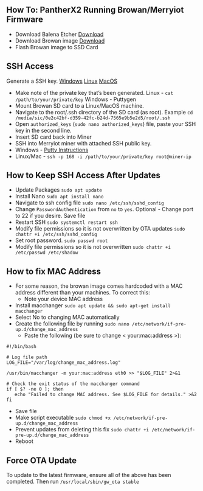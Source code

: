 ## How To: PantherX2 Running Browan/Merryiot Firmware

 - Download Balena Etcher
   [Download](https://etcher.balena.io/#download-etcher)
 - Download Browan image  [Download](https://github.com/sicXnull/pantherx2_merryiot/releases/tag/1.0)
 - Flash Browan image to SSD Card

## SSH Access

Generate a SSH key. 
[Windows](https://www.techtarget.com/searchsecurity/tutorial/How-to-use-PuTTY-for-SSH-key-based-authentication) 
[Linux](https://docs.oracle.com/en/cloud/cloud-at-customer/occ-get-started/generate-ssh-key-pair.html#GUID-8B9E7FCB-CEA3-4FB3-BF1A-FD3406A2432F) 
[MacOS](https://docs.tritondatacenter.com/public-cloud/getting-started/ssh-keys/generating-an-ssh-key-manually/manually-generating-your-ssh-key-in-mac-os-x) 

- Make note of the private key that’s been generated. Linux - `cat /path/to/your/private/key` Windows - Puttygen 
- Mount Browan SD card to a Linux/MacOS machine. 
- Navigate to the root/.ssh directory of the SD card (as root). Example `cd /media/sic/0e2c42bf-d359-42fc-b24d-7565e9b5e2d5/root/.ssh`
- Open `authorized_keys` (`sudo nano authorized_keys`) file, paste your SSH key in the second line. 
- Insert SD card back into Miner
- SSH into Merryiot miner with attached SSH public key. 
- Windows - [Putty Instructions](https://www.techtarget.com/searchsecurity/tutorial/How-to-use-PuTTY-for-SSH-key-based-authentication) 
- Linux/Mac - `ssh -p 168 -i /path/to/your/private/key root@miner-ip`


## How to Keep SSH Access After Updates

- Update Packages `sudo apt update` 
- Install Nano `sudo apt install nano`
- Navigate to ssh config file `sudo nano /etc/ssh/sshd_config` 
- Change `PasswordAuthentication` from `no` to `yes`. Optional - Change port to 22 if you desire. Save file
- Restart SSH `sudo systemctl restart ssh`
- Modify file permissions so it is not overwritten by OTA updates `sudo chattr +i /etc/ssh/sshd_config`
- Set root password. `sudo passwd root`
- Modify file permissions so it is not overwritten `sudo chattr +i /etc/passwd /etc/shadow`

## How to fix MAC Address

- For some reason, the browan image comes hardcoded with a MAC address different than your machines. To correct this:
  - Note your device MAC address
- Install macchanger `sudo apt update && sudo apt-get install macchanger`
- Select No to changing MAC automatically
- Create the following file by running `sudo nano /etc/network/if-pre-up.d/change_mac_address`
  - Paste the following (be sure to change < your:mac:address >):
 ``` #!/bin/bash
#!/bin/bash

# Log file path
LOG_FILE="/var/log/change_mac_address.log"

/usr/bin/macchanger -m your:mac:address eth0 >> "$LOG_FILE" 2>&1

# Check the exit status of the macchanger command
if [ $? -ne 0 ]; then
    echo "Failed to change MAC address. See $LOG_FILE for details." >&2
fi
```
- Save file
- Make script executable `sudo chmod +x /etc/network/if-pre-up.d/change_mac_address`
- Prevent updates from deleting this fix `sudo chattr +i /etc/network/if-pre-up.d/change_mac_address`
- Reboot

## Force OTA Update

To update to the latest firmware, ensure all of the above has been completed. Then run ``/usr/local/sbin/gw_ota stable``

